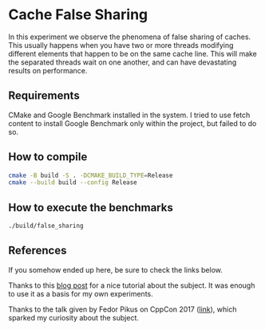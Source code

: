 # Cache False Sharing

In this experiment we observe the phenomena of false sharing of caches. This usually happens when you have two or more threads modifying different elements that happen to be on the same cache line. This will make the separated threads wait on one another, and can have devastating results on performance.

## Requirements

CMake and Google Benchmark installed in the system. I tried to use fetch content to install Google Benchmark only within the project, but failed to do so.

## How to compile

```bash
cmake -B build -S . -DCMAKE_BUILD_TYPE=Release
cmake --build build --config Release
```

## How to execute the benchmarks

```bash
./build/false_sharing
```

## References

If you somehow ended up here, be sure to check the links below.

Thanks to this [blog post](https://coffeebeforearch.github.io/2019/12/28/false-sharing-tutorial.html) for a nice tutorial about the subject. It was enough to use it as a basis for my own experiments. 

Thanks to the talk given by Fedor Pikus on CppCon 2017 ([link](https://youtu.be/ZQFzMfHIxng?si=n2j7P782lwJ9jimn)), which sparked my curiosity about the subject.

